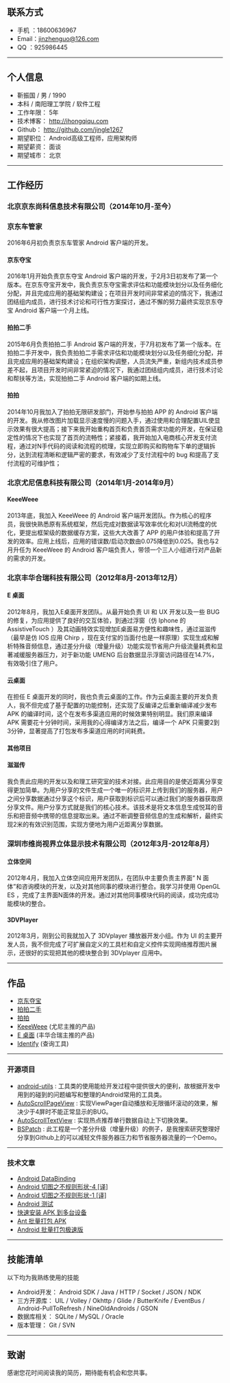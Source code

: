 
## 联系方式

- 手机  ：18600636967 
- Email：jinzhenguo@126.com 
- QQ   ：925986445 

---

## 个人信息

 - 靳振国 / 男 / 1990 
 - 本科 / 南阳理工学院 / 软件工程 
 - 工作年限： 5年
 - 技术博客： http://ihongqiqu.com
 - Github： http://github.com/jingle1267
 - 期望职位： Android高级工程师，应用架构师
 - 期望薪资： 面谈
 - 期望城市： 北京

---

## 工作经历

### 北京京东尚科信息技术有限公司（2014年10月-至今）

### 京东车管家
2016年6月初负责京东车管家 Android 客户端的开发。

#### 京东夺宝
2016年1月开始负责京东夺宝 Android 客户端的开发，于2月3日初发布了第一个版本。在京东夺宝开发中，我负责京东夺宝需求评估和功能模块划分以及任务细化分配，并且完成应用的基础架构建设；在项目开发时间非常紧迫的情况下，我通过团结组内成员，进行技术讨论和可行性方案探讨，通过不懈的努力最终实现京东夺宝 Android 客户端一个月上线。

#### 拍拍二手
2015年6月负责拍拍二手 Android 客户端的开发，于7月初发布了第一个版本。在拍拍二手开发中，我负责拍拍二手需求评估和功能模块划分以及任务细化分配，并且完成应用的基础架构建设；在组织架构调整，人员流失严重，新组内技术成员参差不起，且项目开发时间非常紧迫的情况下，我通过团结组内成员，进行技术讨论和帮扶等方法，实现拍拍二手 Android 客户端的如期上线。

#### 拍拍
2014年10月我加入了拍拍无限研发部门，开始参与拍拍 APP 的 Android 客户端的开发。我从修改图片加载显示速度慢的问题入手，通过使用和合理配置UIL使显示效果有很大提高；接下来我开始重构首页和负责首页需求功能的开发，在保证稳定性的情况下也实现了首页的流畅性；紧接着，我开始加入电商核心开发支付流程，通过对N手代码的阅读和流程的梳理，实现立即购买和购物车下单的逻辑拆分，达到流程清晰和逻辑严密的要求，有效减少了支付流程中的 bug 和提高了支付流程的可维护性；

### 北京尤尼信息科技有限公司（2014年1月-2014年9月）

#### KeeeWeee
2013年底，我加入 KeeeWeee 的 Android 客户端开发团队。作为核心的程序员，我很快熟悉原有系统框架，然后完成对数据读写效率优化和对UI流畅度的优化，更提出框架级的数据缓存方案，这些大大改善了 APP 的用户体验和提高了开发的效率。应用上线后，应用的错误数/启动次数由0.075降低到0.025。我也与2月升任为 KeeeWeee 的 Android 客户端负责人，带领一个三人小组进行对产品新的需求的开发。
 
### 北京丰华合瑞科技有限公司（2012年8月-2013年12月）

#### E 桌面 
2012年8月，我加入E桌面开发团队。从最开始负责 UI 和 UX 开发以及一些 BUG 的修复，为应用提供了良好的交互体验，到通过浮窗（仿 Iphone 的 AssistiveTouch ）及其动画特效实现增加E桌面易方便性和趣味性，通过滋滋传（最早是仿 IOS 应用 Chirp ，现在支付宝的当面付也是一样原理）实现生成和解析特殊音频信息，通过差分升级（增量升级）功能实现节省用户升级流量耗费和显著减缓服务器压力，对于新功能 UMENG 后台数据显示浮窗访问路径在14.7%，有效吸引住了用户。

#### 云桌面 
在担任 E 桌面开发的同时，我也负责云桌面的工作。作为云桌面主要的开发负责人，我不但完成了基于配置的功能控制，还实现了反编译之后重新编译减少发布 APK 的编译时间，这个在发布多渠道应用的时候效果特别明显。我们原来编译 APK 需要花十分钟时间，采用我的心得编译方法之后，编译一个 APK 只需要2到3分钟，显著提高了打包发布多渠道应用的时间耗费。

#### 其他项目

#### 滋滋传 
我负责此应用的开发以及和理工研究室的技术对接。此应用目的是使近距离分享变得更加简单。为用户分享的文件生成一个唯一的标识并上传到我们的服务器，用户之间分享数据通过分享这个标识，用户获取到标识后可以通过我们的服务器获取原分享文件。用户分享方式就是我们的核心技术。该技术是将文本信息生成悦耳的音乐和把音频中携带的信息提取出来。通过不断调整音频信息的生成和解析，最终实现2米的有效识别范围，实现方便地为用户近距离分享数据。

### 深圳市维尚视界立体显示技术有限公司（2012年3月-2012年8月）

#### 立体空间 
2012年4月，我加入立体空间应用开发团队，在团队中主要负责主界面“ N 面体”和咨询模块的开发，以及对其他同事的模块进行整合。我学习并使用 OpenGL ES ，完成了主界面N面体的开发。通过对其他同事模块代码的阅读，成功完成功能模块的整合。

#### 3DVPlayer 
2012年3月，刚到公司我就加入了 3DVplayer 播放器开发小组。作为 UI 的主要开发人员，我不但完成了可扩展自定义的工具栏和自定义控件实现网络推荐图片展示，还很好的实现把其他的模块整合到 3DVplayer 应用中。

---

## 作品
 - [京东夺宝](http://fir.im/jddbd) 
 - [拍拍二手](http://fir.im/pp2) 
 - [拍拍](http://www.wandoujia.com/apps/com.jd.paipai) 
 - [KeeeWeee](https://play.google.com/store/apps/details?id=com.keeeweee) (尤尼主推的产品)
 - [E 桌面](http://www.wandoujia.com/apps/com.fhhr.launcherEx) (丰华合瑞主推的产品)
 - [Identify](http://fir.im/ids) (查询工具)

---

### 开源项目

 - [android-utils](https://github.com/jingle1267/android-utils) : 工具类的使用能给开发过程中提供很大的便利，故根据开发中用到的碰到的问题编写和整理的Android常用的工具类。
 - [AutoScrollPageView](https://github.com/jingle1267/AutoScrollPageView) : 实现ViewPager自动播放和无限循环滚动的效果，解决少于4屏时不能正常显示的BUG。
 - [AutoScrollTextView](https://github.com/jingle1267/AutoScrollTextView) : 实现热点推荐单行数据自动上下切换效果。
 - [BSPatch](https://github.com/jingle1267/BSPatch) : 此工程是一个差分升级（增量升级）的例子，是我搜索研究整理好分享到Github上的可以减轻文件服务器压力和节省服务器流量的一个Demo。

---

### 技术文章

- [Android DataBinding](http://ihongqiqu.com/tags/Android-DataBinding/)
- [Android 切图之不规则形状-4 [译]](http://ihongqiqu.com/blog/2014/08/02/irregular-shapes-part-4/)
- [Android 切图之不规则形状-1 [译]](http://ihongqiqu.com/blog/2014/07/22/test-github2/)
- [Android 测试](http://ihongqiqu.com/categories/Android%E6%B5%8B%E8%AF%95/)
- [快速安装 APK 到多台设备](http://ihongqiqu.com/blog/2014/07/22/test-github/)
- [Ant 批量打包 APK](http://ihongqiqu.com/blog/2015/05/18/make-packages/)
- [Android 批量打包极速版](http://ihongqiqu.com/blog/2015/07/16/android-mutiple-channel-build/)

---

## 技能清单
以下均为我熟练使用的技能

- Android开发： Android SDK / Java  / HTTP / Socket / JSON / NDK
- 三方开源库： UIL / Volley / Okhttp / Glide / ButterKnife / EventBus / Android-PullToRefresh / NineOldAndroids /  GSON
- 数据库相关： SQLite / MySQL / Oracle 
- 版本管理： Git / SVN

---

## 致谢
感谢您花时间阅读我的简历，期待能有机会和您共事。


